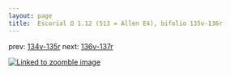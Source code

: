 ```yaml
---
layout: page
title:  Escorial Ω 1.12 (513 = Allen E4), bifolio 135v-136r
---
```


prev: [134v-135r](../134v-135r/) next: [136v-137r](../136v-137r/)



[![Linked to zoomble image](http://www.homermultitext.org/iipsrv?IIIF=/project/homer/pyramidal/deepzoom/hmt/e3bifolio/v1/E3_135v_136r.tif/full/2000,/0/default.jpg)](http://www.homermultitext.org/ict2/?urn=urn:cite2:hmt:e3bifolio.v1:E3_135v_136r)

